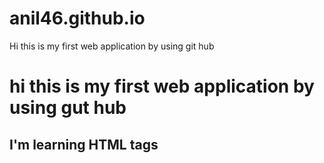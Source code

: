 # anil46.github.io
Hi this is my first web application by using git hub
<html>
     <head>
          <title>anil46.github.io</title>
    </head>
    <body> 
        <h1>hi this is my first web application by using gut hub</h1>
		<h2>I'm learning HTML tags</h2>
    </body>
</html>
